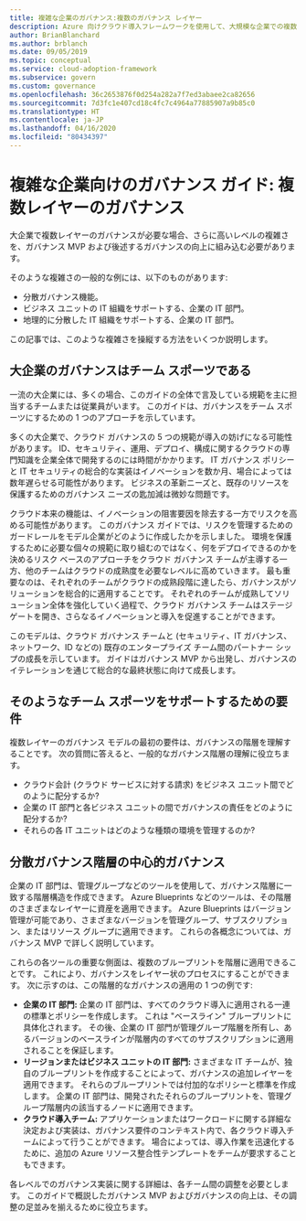 ```yaml
---
title: 複雑な企業のガバナンス:複数のガバナンス レイヤー
description: Azure 向けクラウド導入フレームワークを使用して、大規模な企業での複数のガバナンス レイヤーにおける、より高レベルな複雑さについて説明します。
author: BrianBlanchard
ms.author: brblanch
ms.date: 09/05/2019
ms.topic: conceptual
ms.service: cloud-adoption-framework
ms.subservice: govern
ms.custom: governance
ms.openlocfilehash: 36c2653876f0d254a282a7f7ed3abaee2ca82656
ms.sourcegitcommit: 7d3fc1e407cd18c4fc7c4964a77885907a9b85c0
ms.translationtype: HT
ms.contentlocale: ja-JP
ms.lasthandoff: 04/16/2020
ms.locfileid: "80434397"
---
```

# <a name="governance-guide-for-complex-enterprises-multiple-layers-of-governance"></a>複雑な企業向けのガバナンス ガイド: 複数レイヤーのガバナンス

大企業で複数レイヤーのガバナンスが必要な場合、さらに高いレベルの複雑さを、ガバナンス MVP および後述するガバナンスの向上に組み込む必要があります。

そのような複雑さの一般的な例には、以下のものがあります:

- 分散ガバナンス機能。
- ビジネス ユニットの IT 組織をサポートする、企業の IT 部門。
- 地理的に分散した IT 組織をサポートする、企業の IT 部門。

この記事では、このような複雑さを操縦する方法をいくつか説明します。

## <a name="large-enterprise-governance-is-a-team-sport"></a>大企業のガバナンスはチーム スポーツである

一流の大企業には、多くの場合、このガイドの全体で言及している規範を主に担当するチームまたは従業員がいます。 このガイドは、ガバナンスをチーム スポーツにするための 1 つのアプローチを示しています。

多くの大企業で、クラウド ガバナンスの 5 つの規範が導入の妨げになる可能性があります。 ID、セキュリティ、運用、デプロイ、構成に関するクラウドの専門知識を企業全体で開発するのには時間がかかります。 IT ガバナンス ポリシーと IT セキュリティの総合的な実装はイノベーションを数か月、場合によっては数年遅らせる可能性があります。 ビジネスの革新ニーズと、既存のリソースを保護するためのガバナンス ニーズの匙加減は微妙な問題です。

クラウド本来の機能は、イノベーションの阻害要因を除去する一方でリスクを高める可能性があります。 このガバナンス ガイドでは、リスクを管理するためのガードレールをモデル企業がどのように作成したかを示しました。 環境を保護するために必要な個々の規範に取り組むのではなく、何をデプロイできるのかを決めるリスク ベースのアプローチをクラウド ガバナンス チームが主導する一方、他のチームはクラウドの成熟度を必要なレベルに高めていきます。 最も重要なのは、それぞれのチームがクラウドの成熟段階に達したら、ガバナンスがソリューションを総合的に適用することです。 それぞれのチームが成熟してソリューション全体を強化していく過程で、クラウド ガバナンス チームはステージ ゲートを開き、さらなるイノベーションと導入を促進することができます。

このモデルは、クラウド ガバナンス チームと (セキュリティ、IT ガバナンス、ネットワーク、ID などの) 既存のエンタープライズ チーム間のパートナー シップの成長を示しています。 ガイドはガバナンス MVP から出発し、ガバナンスのイテレーションを通じて総合的な最終状態に向けて成長します。

## <a name="requirements-to-supporting-such-a-team-sport"></a>そのようなチーム スポーツをサポートするための要件

複数レイヤーのガバナンス モデルの最初の要件は、ガバナンスの階層を理解することです。 次の質問に答えると、一般的なガバナンス階層の理解に役立ちます。

- クラウド会計 (クラウド サービスに対する請求) をビジネス ユニット間でどのように配分するか?
- 企業の IT 部門と各ビジネス ユニットの間でガバナンスの責任をどのように配分するか?
- それらの各 IT ユニットはどのような種類の環境を管理するのか?

## <a name="central-governance-of-a-distributed-governance-hierarchy"></a>分散ガバナンス階層の中心的ガバナンス

企業の IT 部門は、管理グループなどのツールを使用して、ガバナンス階層に一致する階層構造を作成できます。 Azure Blueprints などのツールは、その階層のさまざまなレイヤーに資産を適用できます。 Azure Blueprints はバージョン管理が可能であり、さまざまなバージョンを管理グループ、サブスクリプション、またはリソース グループに適用できます。 これらの各概念については、ガバナンス MVP で詳しく説明しています。

これらの各ツールの重要な側面は、複数のブループリントを階層に適用できることです。 これにより、ガバナンスをレイヤー状のプロセスにすることができます。 次に示すのは、この階層的なガバナンスの適用の 1 つの例です:

- **企業の IT 部門:** 企業の IT 部門は、すべてのクラウド導入に適用される一連の標準とポリシーを作成します。 これは "ベースライン" ブループリントに具体化されます。 その後、企業の IT 部門が管理グループ階層を所有し、あるバージョンのベースラインが階層内のすべてのサブスクリプションに適用されることを保証します。
- **リージョンまたはビジネス ユニットの IT 部門:** さまざまな IT チームが、独自のブループリントを作成することによって、ガバナンスの追加レイヤーを適用できます。 それらのブループリントでは付加的なポリシーと標準を作成します。 企業の IT 部門は、開発されたそれらのブループリントを、管理グループ階層内の該当するノードに適用できます。
- **クラウド導入チーム:** アプリケーションまたはワークロードに関する詳細な決定および実装は、ガバナンス要件のコンテキスト内で、各クラウド導入チームによって行うことができます。 場合によっては、導入作業を迅速化するために、追加の Azure リソース整合性テンプレートをチームが要求することもできます。

各レベルでのガバナンス実装に関する詳細は、各チーム間の調整を必要とします。 このガイドで概説したガバナンス MVP およびガバナンスの向上は、その調整の足並みを揃えるために役立ちます。
